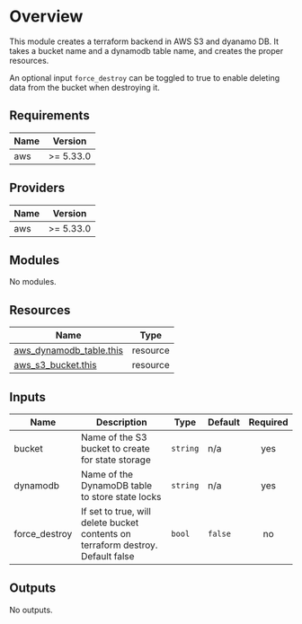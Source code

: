 # Overview

This module creates a terraform backend in AWS S3 and dyanamo DB. It takes a
bucket name and a dynamodb table name, and creates the proper resources.

An optional input `force_destroy` can be toggled to true to enable  deleting data
from the bucket when destroying it.

## Requirements

| Name | Version |
|------|---------|
| aws | >= 5.33.0 |

## Providers

| Name | Version |
|------|---------|
| aws | >= 5.33.0 |

## Modules

No modules.

## Resources

| Name | Type |
|------|------|
| [aws_dynamodb_table.this](https://registry.terraform.io/providers/hashicorp/aws/latest/docs/resources/dynamodb_table) | resource |
| [aws_s3_bucket.this](https://registry.terraform.io/providers/hashicorp/aws/latest/docs/resources/s3_bucket) | resource |

## Inputs

| Name | Description | Type | Default | Required |
|------|-------------|------|---------|:--------:|
| bucket | Name of the S3 bucket to create for state storage | `string` | n/a | yes |
| dynamodb | Name of the DynamoDB table to store state locks | `string` | n/a | yes |
| force\_destroy | If set to true, will delete bucket contents on terraform destroy. Default false | `bool` | `false` | no |

## Outputs

No outputs.